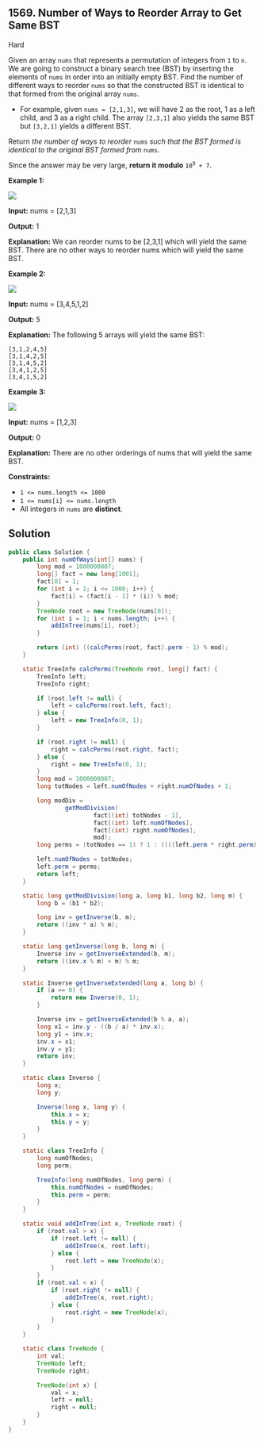 ## 1569\. Number of Ways to Reorder Array to Get Same BST

Hard

Given an array `nums` that represents a permutation of integers from `1` to `n`. We are going to construct a binary search tree (BST) by inserting the elements of `nums` in order into an initially empty BST. Find the number of different ways to reorder `nums` so that the constructed BST is identical to that formed from the original array `nums`.

*   For example, given `nums = [2,1,3]`, we will have 2 as the root, 1 as a left child, and 3 as a right child. The array `[2,3,1]` also yields the same BST but `[3,2,1]` yields a different BST.

Return _the number of ways to reorder_ `nums` _such that the BST formed is identical to the original BST formed from_ `nums`.

Since the answer may be very large, **return it modulo** <code>10<sup>9</sup> + 7</code>.

**Example 1:**

![](https://assets.leetcode.com/uploads/2020/08/12/bb.png)

**Input:** nums = [2,1,3]

**Output:** 1

**Explanation:** We can reorder nums to be [2,3,1] which will yield the same BST. There are no other ways to reorder nums which will yield the same BST.

**Example 2:**

![](https://assets.leetcode.com/uploads/2020/08/12/ex1.png)

**Input:** nums = [3,4,5,1,2]

**Output:** 5

**Explanation:** The following 5 arrays will yield the same BST: 

    [3,1,2,4,5] 
    [3,1,4,2,5] 
    [3,1,4,5,2] 
    [3,4,1,2,5] 
    [3,4,1,5,2]

**Example 3:**

![](https://assets.leetcode.com/uploads/2020/08/12/ex4.png)

**Input:** nums = [1,2,3]

**Output:** 0

**Explanation:** There are no other orderings of nums that will yield the same BST.

**Constraints:**

*   `1 <= nums.length <= 1000`
*   `1 <= nums[i] <= nums.length`
*   All integers in `nums` are **distinct**.

## Solution

```java
public class Solution {
    public int numOfWays(int[] nums) {
        long mod = 1000000007;
        long[] fact = new long[1001];
        fact[0] = 1;
        for (int i = 1; i <= 1000; i++) {
            fact[i] = (fact[i - 1] * (i)) % mod;
        }
        TreeNode root = new TreeNode(nums[0]);
        for (int i = 1; i < nums.length; i++) {
            addInTree(nums[i], root);
        }

        return (int) ((calcPerms(root, fact).perm - 1) % mod);
    }

    static TreeInfo calcPerms(TreeNode root, long[] fact) {
        TreeInfo left;
        TreeInfo right;

        if (root.left != null) {
            left = calcPerms(root.left, fact);
        } else {
            left = new TreeInfo(0, 1);
        }

        if (root.right != null) {
            right = calcPerms(root.right, fact);
        } else {
            right = new TreeInfo(0, 1);
        }
        long mod = 1000000007;
        long totNodes = left.numOfNodes + right.numOfNodes + 1;

        long modDiv =
                getModDivision(
                        fact[(int) totNodes - 1],
                        fact[(int) left.numOfNodes],
                        fact[(int) right.numOfNodes],
                        mod);
        long perms = (totNodes == 1) ? 1 : ((((left.perm * right.perm) % mod) * modDiv) % mod);

        left.numOfNodes = totNodes;
        left.perm = perms;
        return left;
    }

    static long getModDivision(long a, long b1, long b2, long m) {
        long b = (b1 * b2);

        long inv = getInverse(b, m);
        return ((inv * a) % m);
    }

    static long getInverse(long b, long m) {
        Inverse inv = getInverseExtended(b, m);
        return ((inv.x % m) + m) % m;
    }

    static Inverse getInverseExtended(long a, long b) {
        if (a == 0) {
            return new Inverse(0, 1);
        }

        Inverse inv = getInverseExtended(b % a, a);
        long x1 = inv.y - ((b / a) * inv.x);
        long y1 = inv.x;
        inv.x = x1;
        inv.y = y1;
        return inv;
    }

    static class Inverse {
        long x;
        long y;

        Inverse(long x, long y) {
            this.x = x;
            this.y = y;
        }
    }

    static class TreeInfo {
        long numOfNodes;
        long perm;

        TreeInfo(long numOfNodes, long perm) {
            this.numOfNodes = numOfNodes;
            this.perm = perm;
        }
    }

    static void addInTree(int x, TreeNode root) {
        if (root.val > x) {
            if (root.left != null) {
                addInTree(x, root.left);
            } else {
                root.left = new TreeNode(x);
            }
        }
        if (root.val < x) {
            if (root.right != null) {
                addInTree(x, root.right);
            } else {
                root.right = new TreeNode(x);
            }
        }
    }

    static class TreeNode {
        int val;
        TreeNode left;
        TreeNode right;

        TreeNode(int x) {
            val = x;
            left = null;
            right = null;
        }
    }
}
```